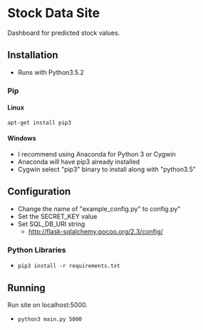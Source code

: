 # Stock Data Site
Dashboard for predicted stock values.

## Installation
- Runs with Python3.5.2

### Pip

#### Linux
`apt-get install pip3`

#### Windows
- I recommend using Anaconda for Python 3 or Cygwin
- Anaconda will have pip3 already installed
- Cygwin select "pip3" binary to install along with "python3.5"

## Configuration
- Change the name of "example_config.py" to config.py"
- Set the SECRET_KEY value
- Set SQL_DB_URI string
  * <http://flask-sqlalchemy.pocoo.org/2.3/config/>

### Python Libraries
- `pip3 install -r requirements.txt`

## Running
Run site on localhost:5000.
- `python3 main.py 5000`
